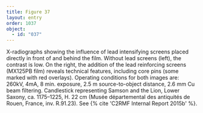 ```yaml
---
title: Figure 37
layout: entry
order: 1037
object:
  - id: "037"
---
```


X-radiographs showing the influence of lead intensifying screens placed directly in front of and behind the film. Without lead screens (left), the contrast is low. On the right, the addition of the lead reinforcing screens (MX125PB film) reveals technical features, including core pins (some marked with red overlays). Operating conditions for both images are: 260kV, 4mA, 8 min. exposure, 2.5 m source-to-object distance, 2.6 mm Cu beam filtering. Candlestick representing Samson and the Lion, Lower Saxony, ca. 1175–1225, H. 22 cm (Musée départemental des antiquités de Rouen, France, inv. R.91.23). See {% cite 'C2RMF Internal Report 2015b' %}.
